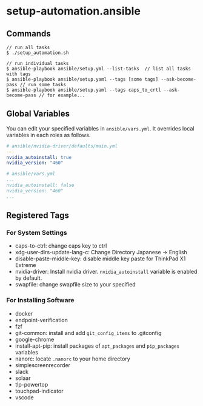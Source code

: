 # setup-automation.ansible

## Commands
```
// run all tasks
$ ./setup_automation.sh

// run individual tasks
$ ansible-playbook ansible/setup.yml --list-tasks  // list all tasks with tags
$ ansible-playbook ansible/setup.yaml --tags [some tags] --ask-become-pass // run some tasks
$ ansible-playbook ansible/setup.yaml --tags caps_to_crtl --ask-become-pass // for example...
```

## Global Variables
You can edit your specified variables in `ansible/vars.yml`.
It overrides local variables in each roles as follows.

``` yaml
# ansible/nvidia-driver/defaults/main.yml
---
nvidia_autoinstall: true
nvidia_version: "460"
```

``` yaml
# ansible/vars.yml
...
nvidia_autoinstall: false
nvidia_version: "460"
...
```

## Registered Tags

### For System Settings

- caps-to-ctrl: change caps key to ctrl
- xdg-user-dirs-update-lang-c: Change Directory Japanese -> English
- disable-paste-middle-key: disable middle key paste for ThinkPad X1 Extreme
- nvidia-driver: Install nvidia driver. `nvidia_autoinstall` variable is enabled by default.
- swapfile: change swapfile size to your specified

### For Installing Software

- docker
- endpoint-verification
- fzf
- git-common: install and add `git_config_items` to .gitconfig
- google-chrome
- install-apt-pip: install packages of `apt_packages` and `pip_packages` variables
- nanorc: locate `.nanorc` to your home directory
- simplescreenrecorder
- slack
- solaar
- tlp-powertop
- touchpad-indicator
- vscode
